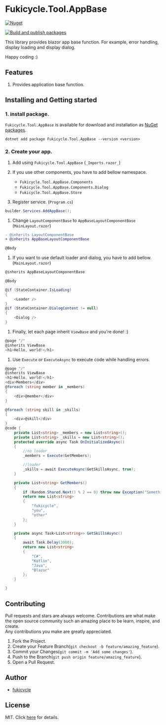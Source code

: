 ﻿# Fukicycle.Tool.AppBase

[![Nuget](https://img.shields.io/nuget/v/Fukicycle.Tool.AppBase.svg)](https://www.nuget.org/packages/Fukicycle.Tool.AppBase)

[![Build and publish packages](https://github.com/fukicycle/Fukicycle.Tool.AppBase/actions/workflows/dotnet.yml/badge.svg)](https://github.com/fukicycle/Fukicycle.Tool.AppBase/actions/workflows/dotnet.yml)

This library provides blazor app base function. For example, error handling, display loading and display dialog.

Happy coding :)

## Features
1. Provides application base function.

## Installing and Getting started
### 1. install package.
`Fukicycle.Tool.AppBase` is available for download and installation as [NuGet packages](https://www.nuget.org/packages/Fukicycle.Tool.AppBase).
```
dotnet add package Fukicycle.Tool.AppBase --version <version>
```

### 2. Create your app.

1. Add using `Fukicycle.Tool.AppBase` (`_Imports.razor_`)
1. If you use other components, you have to add bellow namespace.
	- `Fukicycle.Tool.AppBase.Components`
	- `Fukicycle.Tool.AppBase.Components.Dialog`
	- `Fukicycle.Tool.AppBase.Store`

1. Register service. (`Program.cs`)
```cs
builder.Services.AddAppBase();
```

1. Change `LayoutComponentBase` to `AppBaseLayoutComponentBase` (`MainLayout.razor`)
```diff
- @inherits LayoutComponentBase
+ @inherits AppBaseLayoutComponentBase

@Body
```

1. If you want to use default loader and dialog, you have to add bellow. (`MainLayout.razor`)
```cs
@inherits AppBaseLayoutComponentBase

@Body

@if (StateContainer.IsLoading)
{
    <Loader /> 
}
@if (StateContainer.DialogContent != null)
{
    <Dialog />
}
```

1. Finally, let each page inherit `ViewBase` and you're done! :)
```cs
@page "/"
@inherits ViewBase
<h1>Hello, world!</h1>
```

1. Use `Execute` or `ExecuteAsync` to execute code while handling errors.
```cs
@page "/"
@inherits ViewBase
<h1>Hello, world!</h1>
<div>Members</div>
@foreach (string member in _members)
{
    <div>@member</div>
}

@foreach (string skill in _skills)
{
    <div>@skill</div>
}
@code {
    private List<string> _members = new List<string>();
    private List<string> _skills = new List<string>();
    protected override async Task OnInitializedAsync()
    {
        //no loader
        _members = Execute(GetMembers);

        //loader
        _skills = await ExecuteAsync(GetSkillsAsync, true);
    }

    private List<string> GetMembers()
    {
        if (Random.Shared.Next() % 2 == 0) throw new Exception("Something broke!!!");
        return new List<string>
        {
            "fukicycle",
            "you",
            "other"
        };
    }

    private async Task<List<string>> GetSkillsAsync()
    {
        await Task.Delay(3000);
        return new List<string>
        {
            "C#",
            "Kotlin",
            "Java",
            "Blazor"
        };
    }

}
```
## Contributing
Pull requests and stars are always welcome.
Contributions are what make the open source community such an amazing place to be learn, inspire, and create.   
Any contributions you make are greatly appreciated.

1. Fork the Project.
2. Create your Feature Branch(`git checkout -b feature/amazing_feature`).
3. Commit your Changes(`git commit -m 'Add some changes'`).
4. Push to the Branch(`git push origin feature/amazing_feature`).
5. Open a Pull Request.

## Author
- [fukicycle](https://github.com/fukicycle)

## License
MIT. Click [here](./LICENSE) for details.
